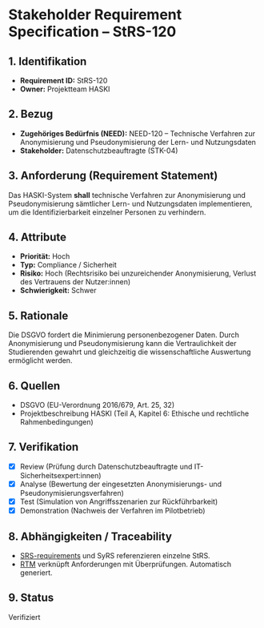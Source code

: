 # Stakeholder Requirement Specification – StRS-120

## 1. Identifikation
- **Requirement ID:** StRS-120
- **Owner:** Projektteam HASKI

## 2. Bezug
- **Zugehöriges Bedürfnis (NEED):** NEED-120 – Technische Verfahren zur Anonymisierung und Pseudonymisierung der Lern- und Nutzungsdaten
- **Stakeholder:** Datenschutzbeauftragte (STK-04)

## 3. Anforderung (Requirement Statement)
Das HASKI-System **shall** technische Verfahren zur Anonymisierung und Pseudonymisierung sämtlicher Lern- und Nutzungsdaten implementieren, um die Identifizierbarkeit einzelner Personen zu verhindern.

## 4. Attribute
- **Priorität:** Hoch
- **Typ:** Compliance / Sicherheit
- **Risiko:** Hoch (Rechtsrisiko bei unzureichender Anonymisierung, Verlust des Vertrauens der Nutzer:innen)
- **Schwierigkeit:** Schwer

## 5. Rationale
Die DSGVO fordert die Minimierung personenbezogener Daten. Durch Anonymisierung und Pseudonymisierung kann die Vertraulichkeit der Studierenden gewahrt und gleichzeitig die wissenschaftliche Auswertung ermöglicht werden.

## 6. Quellen
- DSGVO (EU-Verordnung 2016/679, Art. 25, 32)
- Projektbeschreibung HASKI (Teil A, Kapitel 6: Ethische und rechtliche Rahmenbedingungen)

## 7. Verifikation
- [x] Review (Prüfung durch Datenschutzbeauftragte und IT-Sicherheitsexpert:innen)
- [x] Analyse (Bewertung der eingesetzten Anonymisierungs- und Pseudonymisierungsverfahren)
- [x] Test (Simulation von Angriffsszenarien zur Rückführbarkeit)
- [x] Demonstration (Nachweis der Verfahren im Pilotbetrieb)

## 8. Abhängigkeiten / Traceability
- [SRS-requirements](../../requirements/HASKI-REQ-NNNN.md) und SyRS referenzieren einzelne StRS.
- [RTM](../../rtm/RTM.csv) verknüpft Anforderungen mit Überprüfungen. Automatisch generiert.

## 9. Status
Verifiziert
